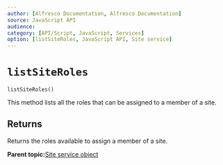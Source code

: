 ```yaml
---
author: [Alfresco Documentation, Alfresco Documentation]
source: JavaScript API
audience: 
category: [API/Script, JavaScript, Services]
option: [listSiteRoles, JavaScript API, Site service]
---
```


# `listSiteRoles`

`listSiteRoles()`

This method lists all the roles that can be assigned to a member of a site.

## Returns

Returns the roles available to assign a member of a site.

**Parent topic:**[Site service object](../references/API-JS-SiteserviceObject.md)

